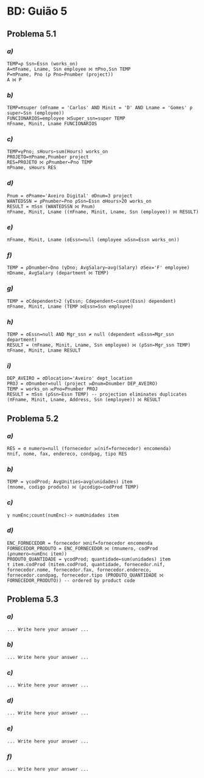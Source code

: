 # BD: Guião 5


## ​Problema 5.1
 
### *a)*

```
TEMP=ρ Ssn←Essn (works_on)
A=πFname, Lname, Ssn employee ⨝ πPno,Ssn TEMP
P=πPname, Pno (ρ Pno←Pnumber (project))
A ⨝ P
```


### *b)* 

```
TEMP=πsuper (σFname = 'Carlos' AND Minit = 'D' AND Lname = 'Gomes' ρ super←Ssn (employee))
FUNCIONARIOS=employee ⨝Super_ssn=super TEMP
πFname, Minit, Lname FUNCIONARIOS
```


### *c)* 

```
TEMP=γPno; sHours←sum(Hours) works_on
PROJETO=πPname,Pnumber project
RES=PROJETO ⨝ ρPnumber←Pno TEMP
πPname, sHours RES
```


### *d)* 

```
Pnum = σPname='Aveiro Digital' σDnum=3 project
WANTEDSSN = ρPnumber←Pno ρSsn←Essn σHours>20 works_on
RESULT = πSsn (WANTEDSSN ⨝ Pnum)
πFname, Minit, Lname ((πFname, Minit, Lname, Ssn (employee)) ⨝ RESULT)
```


### *e)* 

```
πFname, Minit, Lname (σEssn=null (employee ⟕Ssn=Essn works_on))
```


### *f)* 

```
TEMP = ρDnumber←Dno (γDno; AvgSalary←avg(Salary) σSex='F' employee)
πDname, AvgSalary (department ⨝ TEMP)
```


### *g)* 

```
TEMP = σCdependent>2 (γEssn; Cdependent←count(Essn) dependent)
πFname, Minit, Lname (TEMP ⨝Essn=Ssn employee)
```


### *h)* 

```
TEMP = σEssn=null AND Mgr_ssn ≠ null (dependent ⟖Essn=Mgr_ssn department)
RESULT = (πFname, Minit, Lname, Ssn employee) ⨝ (ρSsn←Mgr_ssn TEMP)
πFname, Minit, Lname RESULT
```


### *i)* 

```
DEP_AVEIRO = σDlocation='Aveiro' dept_location
PROJ = σDnumber=null (project ⟕Dnum=Dnumber DEP_AVEIRO)
TEMP = works_on ⟖Pno=Pnumber PROJ
RESULT = πSsn (ρSsn←Essn TEMP) -- projection eliminates duplicates
(πFname, Minit, Lname, Address, Ssn (employee)) ⨝ RESULT
```


## ​Problema 5.2

### *a)*

```
RES = σ numero=null (fornecedor ⟕(nif=fornecedor) encomenda)
πnif, nome, fax, endereco, condpag, tipo RES
```

### *b)* 

```
TEMP = γcodProd; AvgUnities←avg(unidades) item
(πnome, codigo produto) ⨝ (ρcodigo←codProd TEMP)
```


### *c)* 

```
γ numEnc;count(numEnc)-> numUnidades item
```


### *d)* 

```
ENC_FORNECEDOR = fornecedor ⨝nif=fornecedor encomenda
FORNECEDOR_PRODUTO = ENC_FORNECEDOR ⨝ (πnumero, codProd (ρnumero←numEnc item))
PRODUTO_QUANTIDADE = γcodProd; quantidade←sum(unidades) item
τ item.codProd (πitem.codProd, quantidade, fornecedor.nif, fornecedor.nome, fornecedor.fax, fornecedor.endereco, fornecedor.condpag, fornecedor.tipo (PRODUTO_QUANTIDADE ⨝ FORNECEDOR_PRODUTO)) -- ordered by product code
```


## ​Problema 5.3

### *a)*

```
... Write here your answer ...
```

### *b)* 

```
... Write here your answer ...
```


### *c)* 

```
... Write here your answer ...
```


### *d)* 

```
... Write here your answer ...
```

### *e)* 

```
... Write here your answer ...
```

### *f)* 

```
... Write here your answer ...
```
